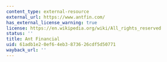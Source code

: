 ```yaml
---
content_type: external-resource
external_url: https://www.antfin.com/
has_external_license_warning: true
license: https://en.wikipedia.org/wiki/All_rights_reserved
status: ''
title: Ant Financial
uid: 61adb1e2-0ef6-4eb3-8736-26cdf5d50771
wayback_url: ''
---
```

